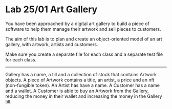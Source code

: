 # Lab 25/01 Art Gallery

You have been approached by a digital art gallery to build a piece of software to help them manage their artwork and sell pieces to customers.

The aim of this lab is to plan and create an object-oriented model of an art gallery, with artwork, artists and customers.

Make sure you create a separate file for each class and a separate test file for each class.

---
Gallery has a name, a till and a collection of stock that contains Artwork objects.
A piece of Artwork contains a title, an artist, a price and an nft (non-fungible token).
An Artist has have a name.
A Customer has a name and a wallet.
A Customer is able to buy an Artwork from the Gallery, reducing the money in their wallet and increasing the money in the Gallery till.
